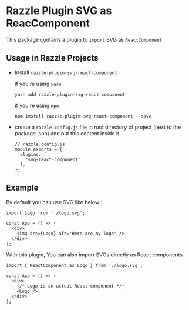 # Razzle Plugin SVG as ReacComponent

This package contains a plugin to `import` SVG as `ReactComponent`.

## Usage in Razzle Projects

- Install `razzle-plugin-svg-react-component`

  if you're using `yarn`

  ```
  yarn add razzle-plugin-svg-react-component
  ```

  if you're using `npm`

  ```
  npm install razzle-plugin-svg-react-component --save
  ```

- create a `razzle.config.js` file in root directory of project (next to the package.json) and put this content inside it

  ```
  // razzle.config.js
  module.exports = {
    plugins: [
      'svg-react-component'
    ],
  };
  ```

## Example

By default you can use SVG like below :

```
import Logo from './logo.svg';

const App = () => (
  <div>
    <img src={Logo} alt="Here are my logo" />
  </div>
);
```

With this plugin, You can also import SVGs directly as React components.

```
import { ReactComponent as Logo } from './logo.svg';

const App = () => (
  <div>
    {/* Logo is an actual React component */}
    <Logo />
  </div>
);
```
